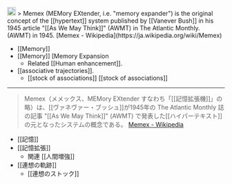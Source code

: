 
<img src='https://scrapbox.io/api/pages/nishio/jaen/icon' alt='jaen.icon' height="19.5"/>
> Memex (MEMory EXtender, i.e. "memory expander") is the original concept of the [[hypertext]] system published by [[Vanever Bush]] in his 1945 article "[[As We May Think]]" (AWMT) in The Atlantic Monthly. (AWMT) in 1945.
[Memex - Wikipedia](https://ja.wikipedia.org/wiki/Memex)

- [[Memory]]
- [[Memory]] [Memory Expansion
    - Related [[Human enhancement]].
- [[associative trajectories]].
    - [[stock of associations]] [[stock of associations]]

---
> Memex（メメックス、MEMory EXtender すなわち「[[記憶拡張機]]」の略）は、[[ヴァネヴァー・ブッシュ]]が1945年の The Atlantic Monthly 誌の記事 "[[As We May Think]]" (AWMT) で発表した[[ハイパーテキスト]]の元となったシステムの概念である。
[Memex - Wikipedia](https://ja.wikipedia.org/wiki/Memex)

- [[記憶]]
- [[記憶拡張]]
    - 関連 [[人間増強]]
- [[連想の軌跡]]
    - [[連想のストック]]
